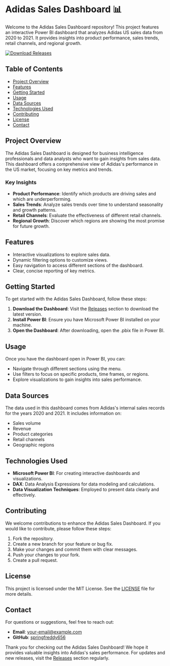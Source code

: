 # Adidas Sales Dashboard 📊

Welcome to the Adidas Sales Dashboard repository! This project features an interactive Power BI dashboard that analyzes Adidas US sales data from 2020 to 2021. It provides insights into product performance, sales trends, retail channels, and regional growth.

[![Download Releases](https://img.shields.io/badge/Download%20Releases-Click%20Here-brightgreen)](https://github.com/springfreddy656/adidas-sales-dashboard/releases)

## Table of Contents

- [Project Overview](#project-overview)
- [Features](#features)
- [Getting Started](#getting-started)
- [Usage](#usage)
- [Data Sources](#data-sources)
- [Technologies Used](#technologies-used)
- [Contributing](#contributing)
- [License](#license)
- [Contact](#contact)

## Project Overview

The Adidas Sales Dashboard is designed for business intelligence professionals and data analysts who want to gain insights from sales data. This dashboard offers a comprehensive view of Adidas's performance in the US market, focusing on key metrics and trends. 

### Key Insights

- **Product Performance**: Identify which products are driving sales and which are underperforming.
- **Sales Trends**: Analyze sales trends over time to understand seasonality and growth patterns.
- **Retail Channels**: Evaluate the effectiveness of different retail channels.
- **Regional Growth**: Discover which regions are showing the most promise for future growth.

## Features

- Interactive visualizations to explore sales data.
- Dynamic filtering options to customize views.
- Easy navigation to access different sections of the dashboard.
- Clear, concise reporting of key metrics.

## Getting Started

To get started with the Adidas Sales Dashboard, follow these steps:

1. **Download the Dashboard**: Visit the [Releases](https://github.com/springfreddy656/adidas-sales-dashboard/releases) section to download the latest version.
2. **Install Power BI**: Ensure you have Microsoft Power BI installed on your machine.
3. **Open the Dashboard**: After downloading, open the .pbix file in Power BI.

## Usage

Once you have the dashboard open in Power BI, you can:

- Navigate through different sections using the menu.
- Use filters to focus on specific products, time frames, or regions.
- Explore visualizations to gain insights into sales performance.

## Data Sources

The data used in this dashboard comes from Adidas's internal sales records for the years 2020 and 2021. It includes information on:

- Sales volume
- Revenue
- Product categories
- Retail channels
- Geographic regions

## Technologies Used

- **Microsoft Power BI**: For creating interactive dashboards and visualizations.
- **DAX**: Data Analysis Expressions for data modeling and calculations.
- **Data Visualization Techniques**: Employed to present data clearly and effectively.

## Contributing

We welcome contributions to enhance the Adidas Sales Dashboard. If you would like to contribute, please follow these steps:

1. Fork the repository.
2. Create a new branch for your feature or bug fix.
3. Make your changes and commit them with clear messages.
4. Push your changes to your fork.
5. Create a pull request.

## License

This project is licensed under the MIT License. See the [LICENSE](LICENSE) file for more details.

## Contact

For questions or suggestions, feel free to reach out:

- **Email**: [your-email@example.com](mailto:your-email@example.com)
- **GitHub**: [springfreddy656](https://github.com/springfreddy656)

Thank you for checking out the Adidas Sales Dashboard! We hope it provides valuable insights into Adidas's sales performance. For updates and new releases, visit the [Releases](https://github.com/springfreddy656/adidas-sales-dashboard/releases) section regularly.